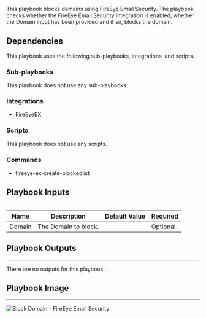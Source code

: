 This playbook blocks domains using FireEye Email Security.
The playbook checks whether the FireEye Email Security integration is enabled, whether the Domain input has been provided and if so, blocks the domain.

## Dependencies
This playbook uses the following sub-playbooks, integrations, and scripts.

### Sub-playbooks
This playbook does not use any sub-playbooks.

### Integrations
* FireEyeEX

### Scripts
This playbook does not use any scripts.

### Commands
* fireeye-ex-create-blockedlist

## Playbook Inputs
---

| **Name** | **Description** | **Default Value** | **Required** |
| --- | --- | --- | --- |
| Domain | The Domain to block. |  | Optional |

## Playbook Outputs
---
There are no outputs for this playbook.

## Playbook Image
---
![Block Domain - FireEye Email Security](../../doc_files/Block_Domain_-_FireEye_Email_Security.png)